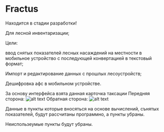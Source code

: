 # Fractus
Находится в стадии разработки!

Для лесной инвентаризации;

Цели: 

ввод снятых показателей лесных насаждений на местности в мобильное устройство с последующей конвертацией в текстовый формат;

Импорт и редактирование данных с прошлых лесоустройств;

Дешифровка афс в мобильном устройстве.

За основу интерфейса взята данная карточка таксации
Передняя сторона:
![alt text](https://sun9-49.userapi.com/c849524/v849524588/19ba68/UvG_kZ3KTYA.jpg)
Обратная сторона:
![alt text](https://sun9-35.userapi.com/DA21LcaODIy5Ja77oE-1Cqa5MRfYTOYuALRN8Q/0ksHosBQQ7g.jpg)

Данные в пункты которые вносяться на основе вычислений, сънятых показателей, будут рассчитаны программно, а пункты убраны.

Неиспользеумые пункты будут убраны.
